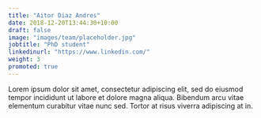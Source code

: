 ```yaml
---
title: "Aitor Diaz Andres"
date: 2018-12-20T13:44:30+10:00
draft: false
image: "images/team/placeholder.jpg"
jobtitle: "PhD student"
linkedinurl: "https://www.linkedin.com/"
weight: 3
promoted: true
---
```


Lorem ipsum dolor sit amet, consectetur adipiscing elit, sed do eiusmod tempor incididunt ut labore et dolore magna aliqua. Bibendum arcu vitae elementum curabitur vitae nunc sed. Tortor at risus viverra adipiscing at in.

